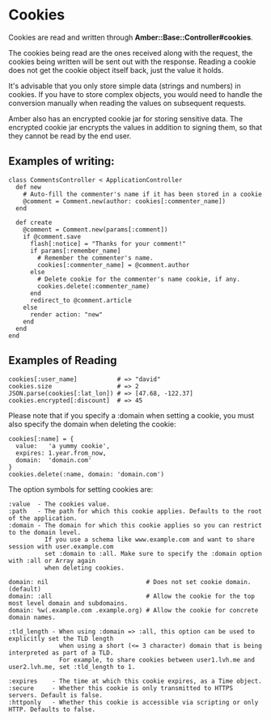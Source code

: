 # Cookies

Cookies are read and written through **Amber::Base::Controller\#cookies**.

The cookies being read are the ones received along with the request, the cookies being written will be sent out with the response. Reading a cookie does not get the cookie object itself back, just the value it holds.

It's advisable that you only store simple data \(strings and numbers\) in cookies. If you have to store complex objects, you would need to handle the conversion manually when reading the values on subsequent requests.

Amber also has an encrypted cookie jar for storing sensitive data. The encrypted cookie jar encrypts the values in addition to signing them, so that they cannot be read by the end user.

## Examples of writing:

```text
class CommentsController < ApplicationController
  def new
    # Auto-fill the commenter's name if it has been stored in a cookie
    @comment = Comment.new(author: cookies[:commenter_name])
  end

  def create
    @comment = Comment.new(params[:comment])
    if @comment.save
      flash[:notice] = "Thanks for your comment!"
      if params[:remember_name]
        # Remember the commenter's name.
        cookies[:commenter_name] = @comment.author
      else
        # Delete cookie for the commenter's name cookie, if any.
        cookies.delete(:commenter_name)
      end
      redirect_to @comment.article
    else
      render action: "new"
    end
  end
end
```

## Examples of Reading

```text
cookies[:user_name]           # => "david"
cookies.size                  # => 2
JSON.parse(cookies[:lat_lon]) # => [47.68, -122.37]
cookies.encrypted[:discount]  # => 45
```

Please note that if you specify a :domain when setting a cookie, you must also specify the domain when deleting the cookie:

```text
cookies[:name] = {
  value:   'a yummy cookie',
  expires: 1.year.from_now,
  domain:  'domain.com'
}
cookies.delete(:name, domain: 'domain.com')
```

The option symbols for setting cookies are:

```text
:value  - The cookies value.
:path   - The path for which this cookie applies. Defaults to the root of the application.
:domain - The domain for which this cookie applies so you can restrict to the domain level. 
          If you use a schema like www.example.com and want to share session with user.example.com 
          set :domain to :all. Make sure to specify the :domain option with :all or Array again 
          when deleting cookies.

domain: nil                           # Does not set cookie domain. (default)
domain: :all                          # Allow the cookie for the top most level domain and subdomains.
domain: %w(.example.com .example.org) # Allow the cookie for concrete domain names.

:tld_length - When using :domain => :all, this option can be used to explicitly set the TLD length 
              when using a short (<= 3 character) domain that is being interpreted as part of a TLD. 
              For example, to share cookies between user1.lvh.me and user2.lvh.me, set :tld_length to 1.

:expires    - The time at which this cookie expires, as a Time object.
:secure     - Whether this cookie is only transmitted to HTTPS servers. Default is false.
:httponly   - Whether this cookie is accessible via scripting or only HTTP. Defaults to false.
```

